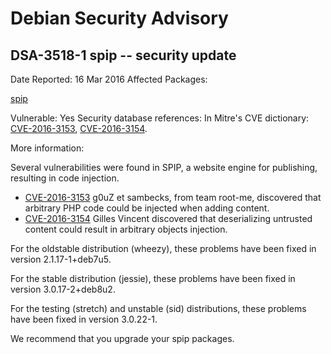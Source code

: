 
Debian Security Advisory
========================


DSA-3518-1 spip -- security update
----------------------------------



Date Reported:
16 Mar 2016
Affected Packages:

[spip](https://packages.debian.org/src:spip)

Vulnerable:
Yes
Security database references:
In Mitre's CVE dictionary: [CVE-2016-3153](https://security-tracker.debian.org/tracker/CVE-2016-3153), [CVE-2016-3154](https://security-tracker.debian.org/tracker/CVE-2016-3154).  

More information:

Several vulnerabilities were found in SPIP, a website engine for
publishing, resulting in code injection.


* [CVE-2016-3153](https://security-tracker.debian.org/tracker/CVE-2016-3153)
g0uZ et sambecks, from team root-me, discovered that arbitrary PHP
 code could be injected when adding content.
* [CVE-2016-3154](https://security-tracker.debian.org/tracker/CVE-2016-3154)
Gilles Vincent discovered that deserializing untrusted content
 could result in arbitrary objects injection.


For the oldstable distribution (wheezy), these problems have been fixed
in version 2.1.17-1+deb7u5.


For the stable distribution (jessie), these problems have been fixed in
version 3.0.17-2+deb8u2.


For the testing (stretch) and unstable (sid) distributions, these
problems have been fixed in version 3.0.22-1.


We recommend that you upgrade your spip packages.





